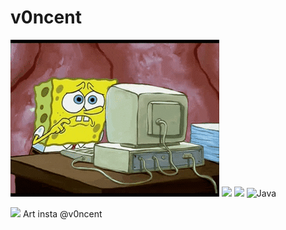 # v0ncent
![](https://github.com/v0ncent/v0ncent/blob/main/spungbob.gif) 
<img src="https://img.shields.io/badge/Python-FFD43B?style=for-the-badge&logo=python&logoColor=blue" /> <img src="https://img.shields.io/badge/JavaScript-323330?style=for-the-badge&logo=javascript&logoColor=F7DF1E" /> ![Java](https://img.shields.io/badge/java-%23ED8B00.svg?style=for-the-badge&logo=java&logoColor=white)


[![](https://img.shields.io/badge/Instagram-E4405F?style=for-the-badge&logo=instagram&logoColor=white)](https://www.instagram.com/v0ncent/)
Art insta @v0ncent 
